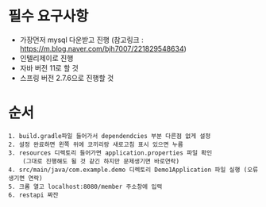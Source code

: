# 필수 요구사항

- 가장먼저 mysql 다운받고 진행 (참고링크 : https://m.blog.naver.com/bjh7007/221829548634)
- 인텔리제이로 진행
- 자바 버전 11로 할 것
- 스프링 버전 2.7.6으로 진행할 것


# 순서
    1. build.gradle파일 들어가서 dependendcies 부분 다른점 없게 설정
    2. 설정 완료하면 왼쪽 위에 코끼리랑 새로고침 표시 있으면 누름
    3. resources 디렉토리 들어가면 application.properties 파일 확인
        (그대로 진행해도 될 것 같긴 하지만 문제생기면 바로연락)
    4. src/main/java/com.example.demo 디렉토리 Demo1Application 파일 실행 (오류생기면 연락)
    5. 크롬 열고 localhost:8080/member 주소창에 입력
    6. restapi 짜잔
    
    